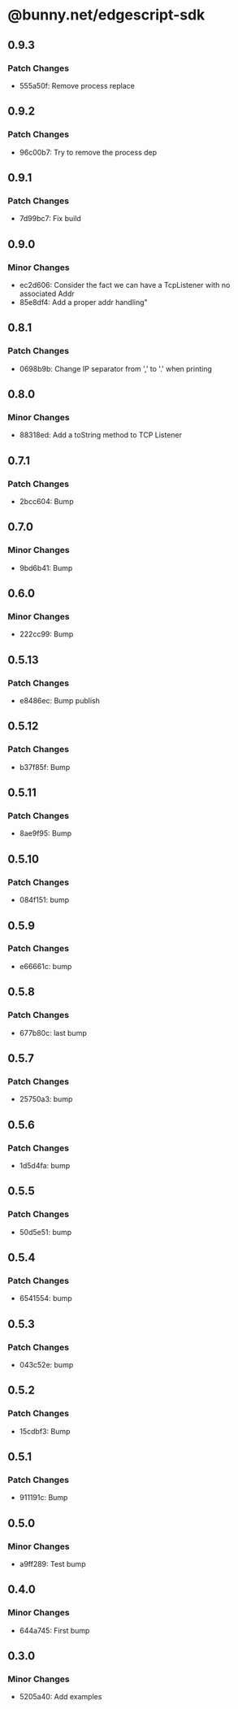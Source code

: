 # @bunny.net/edgescript-sdk

## 0.9.3

### Patch Changes

- 555a50f: Remove process replace

## 0.9.2

### Patch Changes

- 96c00b7: Try to remove the process dep

## 0.9.1

### Patch Changes

- 7d99bc7: Fix build

## 0.9.0

### Minor Changes

- ec2d606: Consider the fact we can have a TcpListener with no associated Addr
- 85e8df4: Add a proper addr handling"

## 0.8.1

### Patch Changes

- 0698b9b: Change IP separator from ',' to '.' when printing

## 0.8.0

### Minor Changes

- 88318ed: Add a toString method to TCP Listener

## 0.7.1

### Patch Changes

- 2bcc604: Bump

## 0.7.0

### Minor Changes

- 9bd6b41: Bump

## 0.6.0

### Minor Changes

- 222cc99: Bump

## 0.5.13

### Patch Changes

- e8486ec: Bump publish

## 0.5.12

### Patch Changes

- b37f85f: Bump

## 0.5.11

### Patch Changes

- 8ae9f95: Bump

## 0.5.10

### Patch Changes

- 084f151: bump

## 0.5.9

### Patch Changes

- e66661c: bump

## 0.5.8

### Patch Changes

- 677b80c: last bump

## 0.5.7

### Patch Changes

- 25750a3: bump

## 0.5.6

### Patch Changes

- 1d5d4fa: bump

## 0.5.5

### Patch Changes

- 50d5e51: bump

## 0.5.4

### Patch Changes

- 6541554: bump

## 0.5.3

### Patch Changes

- 043c52e: bump

## 0.5.2

### Patch Changes

- 15cdbf3: Bump

## 0.5.1

### Patch Changes

- 911191c: Bump

## 0.5.0

### Minor Changes

- a9ff289: Test bump

## 0.4.0

### Minor Changes

- 644a745: First bump

## 0.3.0

### Minor Changes

- 5205a40: Add examples
